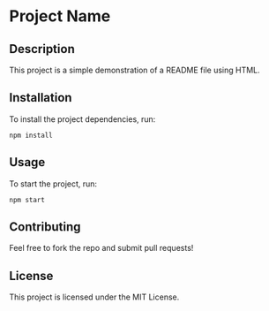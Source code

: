 <!DOCTYPE html>
<html>
<head>
  <title>README</title>
</head>
<body>
  <h1>Project Name</h1>
  
  <h2>Description</h2>
  <p>This project is a simple demonstration of a README file using HTML.</p>

  <h2>Installation</h2>
  <p>To install the project dependencies, run:</p>
  <pre><code>npm install</code></pre>

  <h2>Usage</h2>
  <p>To start the project, run:</p>
  <pre><code>npm start</code></pre>

  <h2>Contributing</h2>
  <p>Feel free to fork the repo and submit pull requests!</p>

  <h2>License</h2>
  <p>This project is licensed under the MIT License.</p>
</body>
</html>
